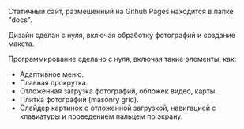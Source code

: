 Статичный сайт, размещенный на Github Pages находится в папке "docs".

Дизайн сделан с нуля, включая обработку фотографий и создание макета.

Программирование сделано с нуля, включая такие элементы, как:
- Адаптивное меню.
- Плавная прокрутка.
- Отложенная загрузка фотографий, обложек видео, карты.
- Плитка фотографий (masonry grid).
- Слайдер картинок с отложенной загрузкой, навигацией с клавиатуры и проведением пальцем по экрану.